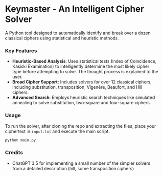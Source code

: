 # Keymaster - An Intelligent Cipher Solver

A Python tool designed to automatically identify and break over a dozen classical ciphers using statistical and heuristic methods.

### Key Features
- **Heuristic-Based Analysis**: Uses statistical tests (Index of Coincidence, Kasiski Examination) to intelligently determine the most likely cipher type before attempting to solve. The thought process is explained to the user.
- **Broad Cipher Support**: Includes solvers for over 12 classical ciphers, including substitution, transposition, Vigenère, Beaufort, and Hill ciphers.
- **Advanced Search**: Employs heuristic search techniques like simulated annealing to solve substitution, two-square and four-square ciphers.

### Usage
To run the solver, after cloning the repo and extracting the files, place your ciphertext in `input.txt` and execute the main script:
```bash
python main.py
```

### Credits
- ChatGPT 3.5 for implementing a small number of the simpler solvers from a detailed description (hill, some transposition ciphers)
